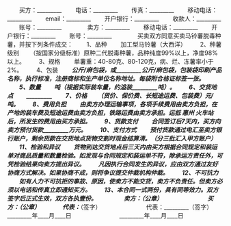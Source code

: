 
 


　　买方：_________
　　电话：_________
　　传真：_________
　　移动电话：_________
　　email：_________
　　开户银行：_________
　　收款人：_________
　　账号：_________　　
　　卖方：_________
　　移动电话：_________
　　开户银行：_________
　　账号：_________　　
　　买卖双方同意买卖马铃薯脱毒种薯，并按下列条件成交：
　　1、品种
　　加工型马铃薯（大西洋）
　　2、种薯级别
　　（按国家分级标准）原种二代脱毒种薯，品种纯度99%以上，净度98%以上。
　　3、规格
　　单薯重：40-80克、80-120克，病、烂、冻薯率小于2%。
　　4、包装
　　_________公斤/麻包袋，或_________公斤/麻包袋，包装袋印刷产品名称，执行标准，注册商标和生产单位名称地址。每袋附合格证标签一张。
　　5、数量
　　_________吨（根据实际装车量，约溢装_________吨）。
　　6、交货地点
　　_________
　　7、价格
　　（货价、保价费、长短途运费、包装费）_________元/吨。
　　8、费用负担
　　由卖方办理运输事项，各项手续费用由卖方负担，在产地的装车费及短途运费由卖方负担，铁路运费由卖方承担。运抵
惠州
火车站后，所发生的费用由买方承担。
　　9、货款支付
　　合同签订后7天内，买方向卖方预付货款_________万元。
　　10、支付方式
　　预付货款通过电汇至卖方银行账户，剩余货款在交货地点货物交割时现金结算清。（分三批汇入甲方账户）
　　11、检验和异议
　　货物到达交货地点后三天内由买方根据合同规定和装运单对商品质量和数量检验。如发现与合同规定和装运单不符，除承运方责任外，可凭检验结果向卖方提出异议。
　　凡因执行合同发生的异议，应由双方通过友好协商方式解决。如果协商不成，则将争议提交仲裁机构仲裁。
　　12、不可抗力
　　如有人力不可抗拒的事故、原因，使卖方不能交货，卖方不负责任。但卖方必须以电话和传真立即通知买方。
　　13、本合同一式两份，具有同等效力。双方签字后正式生效，双方各执壹份。
　　
　　卖方：_________（公章）　　　　　　　　买方：_________（公章）　　
　　代表：_________（签字）　　　　　　　　代表：_________（签字）　　
　　_________年____月____日　　　　　　　　_________年____月____日
 


 

 
 
 
 
 
  


  
 

  


  


  
 
 
 
 

